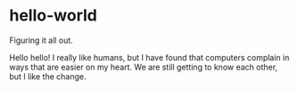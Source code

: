# hello-world
Figuring it all out. 

Hello hello! I really like humans, but I have found that computers complain in ways that are easier on my heart. We are still getting to know each other, but I like the change. 
